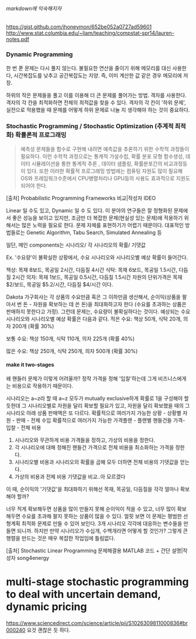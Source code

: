 ###### markdown에 익숙해지자
https://gist.github.com/ihoneymon/652be052a0727ad59601
http://www.stat.columbia.edu/~liam/teaching/compstat-spr14/lauren-notes.pdf
### Dynamic Programming

한 번 푼 문제는 다시 풀지 않는다.
불필요한 연산을 줄이기 위해 메모리를 대신 사용한다, 시간복잡도를 낮추고 공간복잡도는 지양.
즉, 이미 계산한 값 같은 경우 메모리에 저장.

하위의 작은 문제들을 풀고 이를 이용해 더 큰 문제를 풀어가는 방법. 
격자를 사용한다. 격자의 각 칸을 최적화하면 전체의 최적값을 찾을 수 있다.
격자의 각 칸이 '하위 문제', 실전으로 적용했을 때 문제를 어떻게 하위 문제로 나눌 지 생각해야 하는 것이 중요하다.

### Stochastic Programming / Stochastic Optimization (추계적 최적화) 확률론적 프로그래밍

>예측성 문제들을 함수로 구현해 내려면 예측값을 추론하기 위한 수학적 과정들이 필요하다.  이런 수학적 과정으로는 통계적 가설수립, 확률 분포 모형 함수생성, 데이터 시뮬레이션을 통한 통계적 추론 , 데이터 샘플링, 확률분포간의 비교과정등이 있다. 또한 이러한 확률적 프로그래밍 방법에는 컴퓨팅 자원도 많이 필요해 OS와 프레임워크수준에서 CPU병렬처리나 GPU등의 사용도 효과적으로 지원도 되어야 한다.

[출처] Probabilistic Programming Frameworks 비교|작성자 IDEO


Linear 일 수도 있고, Dynamic 일 수 도 있다.
이 분야의 연구들은 잘 정형화된 문제에서 좋은 성능을 보이고 있지만, 
조금만 더 복잡한 문제(현실성 있는 문제)에 적용하기 위해서는 많은 노력을 필요로 한다. 
문제 자체를 표현하기가 어렵기 때문이다. 
대표적인 방법들로는 Genetic Algorithm, Tabu Search, Simulated Annealing 등

일단, 메인 components는
시나리오/ 각 시나리오의 확률/ 기댓값

Ex. '수요량'이 불확실한 상황에서, 수요 시나리오와 시나리오별 예상 확률이 들어간다.

책상: 목재 8보드, 목공일 2시간, 다듬질 4시간
식탁: 목재 6보드, 목공일 1.5시간, 다듬질 2시간
의자: 목재 1보드, 목공일 0.5시간, 다듬질 1.5시간
자원의 단위가격은 목재 $2/보드, 목공일 $5.2/시간, 다듬질 $4/시간 이다. 

Dakota 가구회사는 각 상품의 수요만큼 혹은 그 이하만큼 생산해서, 순이익(상품을 팔아서 번 돈 - 자원을 확보하는 데 쓴 돈)을 최대화하고자 한다 (수요를 초과하는 상품은 판매하지 못한다고 가정). 
그런데 문제는, 수요량이 불확실하다는 것이다. 예상되는 수요 시나리오와 시나리오별 예상 확률은 다음과 같다.
적은 수요: 책상 50개, 식탁 20개, 의자 200개 (확률 30%)

보통 수요: 책상 150개, 식탁 110개, 의자 225개 (확률 40%)

많은 수요:  책상 250개, 식탁 250개, 의자 500개 (확률 30%)

#### make it two-stages
왜 핸들러 문제가 이렇게 어려울까?
정작 가격을 정해 '입찰'하는데 그게 비즈니스에게는 비용으로 작용하기 때문이다.

시나리오는 a~z라 할 때 a~z 모두가 mutually exclusive하게 확률로 1을 구성해야 할듯한데
그 시나리오별로 자원을 달리 확보할 필요가 있고, 자원을 달리 확보했을 때의 그 시나리오 아래 상품 판매액은 또 다르다.
확률적으로 여러가지 가능한 상황 - 상황별 자원 - 판매 - 전체 수입
확률적으로 여러가지 가능한 가격플랜 - 플랜별 핸들건들 가격- 입찰 - 전체 비용

1. 시나리오와 무관하게 비용 가격들을 정하고, 가상의 비용을 정한다.
2. 각 시나리오에 대해 정해진 핸들건 가격으로 전체 비용을 최소화하는 가격을 정한다. 
3. 시나리오별 비용과 시나리오의 확률을 곱해 모두 더하면 전체 비용의 기댓값을 얻는다.
4. 가상의 비용과 전체 비용 기댓값을 비교..아 모르겠다

이 때, 순이익의 '기댓값'을 최대화하기 위해선 목재, 목공일, 다듬질을 각각 얼마나 확보해야 할까?

너무 적게 확보해두면 상품을 많이 만들지 못해 순이익이 적을 수 있고, 너무 많이 확보해두면 수요를 초과해 팔지 못하는 상품이 많을 수 있다.
얼핏 보면 이 문제는 평범한 선형계획 최적화 문제로 만들 수 있어 보인다. 3개 시나리오 각각에 대응하는 변수들을 만들면 되니까. 
하지만 만약 시나리오가 수십개, 수백개라면 어떻게 할 것인가? 
그렇게 큰 행렬을 만드는 것은 매우 복잡한 작업임에 틀림없다. 

[출처] Stochastic Linear Programming 문제해결용 MATLAB 코드 + 간단 설명|작성자 song4energy


multi-stage stochastic programming to deal with uncertain demand, dynamic pricing
======
https://www.sciencedirect.com/science/article/pii/S1026309811000836#br000240
요것 괜찮은 듯 하다.
